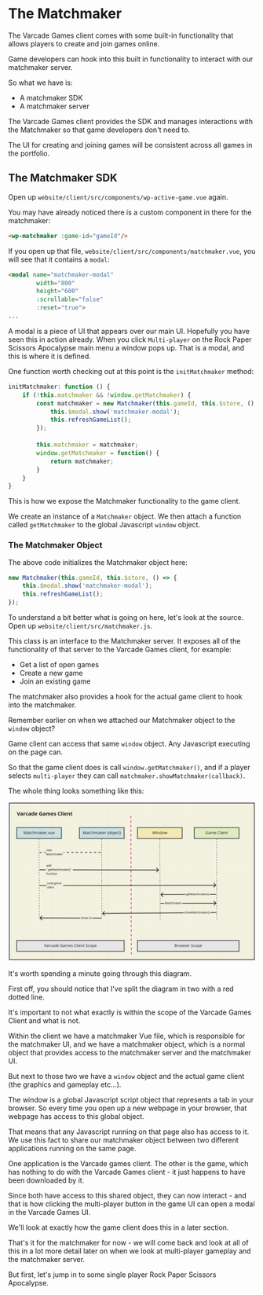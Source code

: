 # The Matchmaker

The Varcade Games client comes with some built-in functionality that allows players to create and join games online.

Game developers can hook into this built in functionality to interact with our matchmaker server.

So what we have is:

* A matchmaker SDK
* A matchmaker server

The Varcade Games client provides the SDK and manages interactions with the Matchmaker so that game developers don't need to. 

The UI for creating and joining games will be consistent across all games in the portfolio. 

## The Matchmaker SDK

Open up `website/client/src/components/wp-active-game.vue` again.

You may have already noticed there is a custom component in there for the matchmaker:

```html
<wp-matchmaker :game-id="gameId"/>
```

If you open up that file, `website/client/src/components/matchmaker.vue`, you will see that it contains a `modal`:

```html
<modal name="matchmaker-modal"
        width="800"
        height="600"
        :scrollable="false"
        :reset="true">
...
```

A modal is a piece of UI that appears over our main UI. Hopefully you have seen this in action already. When you click `Multi-player` on the Rock Paper Scissors Apocalypse main menu a window pops up. That is a modal, and this is where it is defined.

One function worth checking out at this point is the `initMatchmaker` method:

```javascript
initMatchmaker: function () {
    if (!this.matchmaker && !window.getMatchmaker) {
        const matchmaker = new Matchmaker(this.gameId, this.$store, () => {
            this.$modal.show('matchmaker-modal');
            this.refreshGameList();
        });
        
        this.matchmaker = matchmaker;
        window.getMatchmaker = function() {
            return matchmaker;
        }
    }
}
```

This is how we expose the Matchmaker functionality to the game client.

We create an instance of a `Matchmaker` object. We then attach a function called `getMatchmaker` to the global Javascript `window` object.

### The Matchmaker Object

The above code initializes the Matchmaker object here:

```javascript
new Matchmaker(this.gameId, this.$store, () => {
    this.$modal.show('matchmaker-modal');
    this.refreshGameList();
});
```

To understand a bit better what is going on here, let's look at the source. Open up `website/client/src/matchmaker.js`.

This class is an interface to the Matchmaker server. It exposes all of the functionality of that server to the Varcade Games client, for example:

* Get a list of open games
* Create a new game
* Join an existing game

The matchmaker also provides a hook for the actual game client to hook into the matchmaker. 

Remember earlier on when we attached our Matchmaker object to the `window` object?

Game client can access that same `window` object. Any Javascript executing on the page can.

So that the game client does is call `window.getMatchmaker()`, and if a player selects `multi-player` they can call `matchmaker.showMatchmaker(callback)`.

The whole thing looks something like this:

[![Screenshot of admin panel](img/vcg_matchmaker_flow.png)](img/vcg_matchmaker_flow.png)

It's worth spending a minute going through this diagram.

First off, you should notice that I've split the diagram in two with a red dotted line.

It's important to not what exactly is within the scope of the Varcade Games Client and what is not.

Within the client we have a matchmaker Vue file, which is responsible for the matchmaker UI, and we have a matchmaker object, which is a normal object that provides access to the matchmaker server and the matchmaker UI. 

But next to those two we have a `window` object and the actual game client (the graphics and gameplay etc...).

The window is a global Javascript script object that represents a tab in your browser. So every time you open up a new webpage in your browser, that webpage has access to this global object.

That means that any Javascript running on that page also has access to it. We use this fact to share our matchmaker object between two different applications running on the same page. 

One application is the Varcade games client. The other is the game, which has nothing to do with the Varcade Games client - it just happens to have been downloaded by it.

Since both have access to this shared object, they can now interact - and that is how clicking the multi-player button in the game UI can open a modal in the Varcade Games UI.

We'll look at exactly how the game client does this in a later section.

That's it for the matchmaker for now - we will come back and look at all of this in a lot more detail later on when we look at multi-player gameplay and the matchmaker server. 

But first, let's jump in to some single player Rock Paper Scissors Apocalypse.

